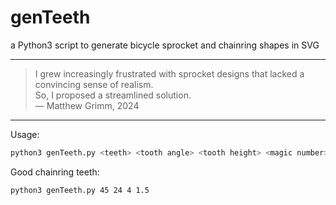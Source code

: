 # genTeeth
a Python3 script to generate bicycle sprocket and chainring shapes in SVG

---

> I grew increasingly frustrated with sprocket designs that lacked a convincing sense of realism.  
> So, I proposed a streamlined solution.  
> — Matthew Grimm, 2024


---
Usage:

```bash
python3 genTeeth.py <teeth> <tooth angle> <tooth height> <magic number>
```

Good chainring teeth:

```bash
python3 genTeeth.py 45 24 4 1.5
```
